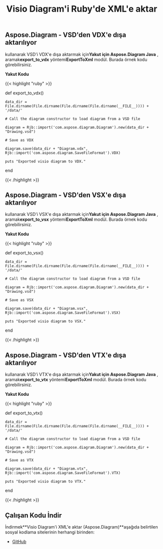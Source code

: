 ﻿---
title: Visio Diagram'i Ruby'de XML'e aktar
type: docs
weight: 70
url: /tr/java/export-visio-diagram-to-xml-in-ruby/
---
## **Aspose.Diagram - VSD'den VDX'e dışa aktarılıyor**
kullanarak VSD'i VDX'e dışa aktarmak için**Yakut için Aspose.Diagram Java** , aramak**export_to_vdx** yöntemi**ExportToXml** modül. Burada örnek kodu görebilirsiniz.

**Yakut Kodu**

{{< highlight "ruby" >}}

 def export_to_vdx()

    data_dir = File.dirname(File.dirname(File.dirname(File.dirname(__FILE__)))) + '/data/'

    # Call the diagram constructor to load diagram from a VSD file

    diagram = Rjb::import('com.aspose.diagram.Diagram').new(data_dir + "Drawing.vsd")

    # Save as VDX

    diagram.save(data_dir + "Diagram.vdx", Rjb::import('com.aspose.diagram.SaveFileFormat').VDX)

    puts "Exported visio diagram to VDX."

end

{{< /highlight >}}
## **Aspose.Diagram - VSD'den VSX'e dışa aktarılıyor**
kullanarak VSD'i VSX'e dışa aktarmak için**Yakut için Aspose.Diagram Java** , aramak**export_to_vsx** yöntemi**ExportToXml** modül. Burada örnek kodu görebilirsiniz.

**Yakut Kodu**

{{< highlight "ruby" >}}

 def export_to_vsx()

    data_dir = File.dirname(File.dirname(File.dirname(File.dirname(__FILE__)))) + '/data/'

    # Call the diagram constructor to load diagram from a VSD file

    diagram = Rjb::import('com.aspose.diagram.Diagram').new(data_dir + "Drawing.vsd")

    # Save as VSX

    diagram.save(data_dir + "Diagram.vsx", Rjb::import('com.aspose.diagram.SaveFileFormat').VSX)

    puts "Exported visio diagram to VSX."

end

{{< /highlight >}}
## **Aspose.Diagram - VSD'den VTX'e dışa aktarılıyor**
kullanarak VSD'i VTX'e dışa aktarmak için**Yakut için Aspose.Diagram Java** , aramak**export_to_vtx** yöntemi**ExportToXml** modül. Burada örnek kodu görebilirsiniz.

**Yakut Kodu**

{{< highlight "ruby" >}}

 def export_to_vtx()

    data_dir = File.dirname(File.dirname(File.dirname(File.dirname(__FILE__)))) + '/data/'

    # Call the diagram constructor to load diagram from a VSD file

    diagram = Rjb::import('com.aspose.diagram.Diagram').new(data_dir + "Drawing.vsd")

    # Save as VTX

    diagram.save(data_dir + "Diagram.vtx", Rjb::import('com.aspose.diagram.SaveFileFormat').VTX)

    puts "Exported visio diagram to VTX."

end

{{< /highlight >}}
## **Çalışan Kodu İndir**
 İndirmek**Visio Diagram'i XML'e aktar (Aspose.Diagram)**aşağıda belirtilen sosyal kodlama sitelerinin herhangi birinden:

- [GitHub](https://github.com/asposediagram/Aspose.Diagram-for-Java/blob/master/Plugins/Aspose_Diagram_Java_for_Ruby/lib/asposediagramjava/Export/exporttoxml.rb)

